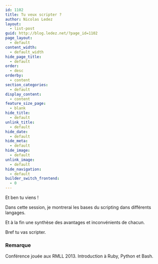 ```yaml
---
id: 1102
title: Tu veux scripter ?
author: Nicolas Ledez
layout:
  - list-post
guid: http://blog.ledez.net/?page_id=1102
page_layout:
  - default
content_width:
  - default_width
hide_page_title:
  - default
order:
  - desc
orderby:
  - content
section_categories:
  - default
display_content:
  - content
feature_size_page:
  - blank
hide_title:
  - default
unlink_title:
  - default
hide_date:
  - default
hide_meta:
  - default
hide_image:
  - default
unlink_image:
  - default
hide_navigation:
  - default
builder_switch_frontend:
  - 0
---
```

Et ben tu viens !

Dans cette session, je montrerai les bases du scripting dans différents langages.

Et à la fin une synthèse des avantages et inconvénients de chacun.

Bref tu vas scripter.

### Remarque

<p class="p1">
  Conférence jouée aux RMLL 2013. Introduction à Ruby, Python et Bash.
</p>